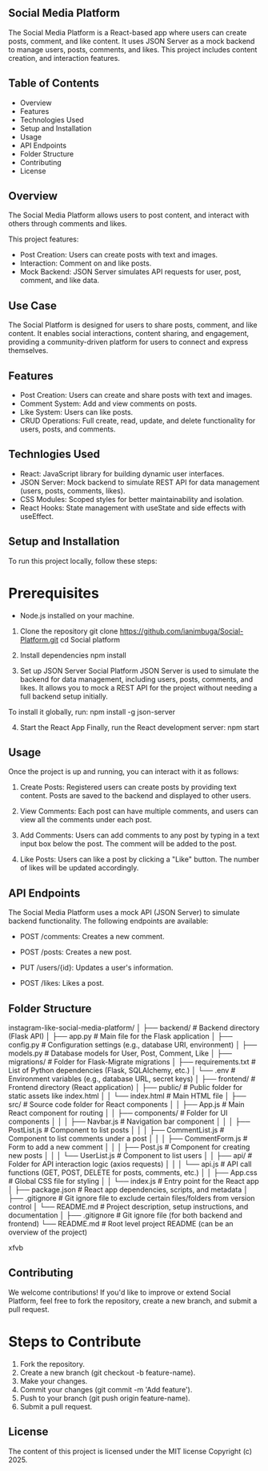 
## Social Media Platform
The Social Media Platform is a React-based app where users can create posts, comment, and like content. It uses JSON Server as a mock backend to manage users, posts, comments, and likes. This project includes content creation, and interaction features.

## Table of Contents

* Overview
* Features
* Technologies Used
* Setup and Installation
* Usage
* API Endpoints
* Folder Structure
* Contributing
* License

## Overview

The Social Media Platform allows users to post content, and interact with others through comments and likes.

This project features:

* Post Creation: Users can create posts with text and images.
* Interaction: Comment on and like posts.
* Mock Backend: JSON Server simulates API requests for user, post, comment, and like data.


## Use Case
The Social Platform is designed for users to share posts, comment, and like content. It enables social interactions, content sharing, and engagement, providing a community-driven platform for users to connect and express themselves.

## Features
* Post Creation: Users can create and share posts with text and images.
* Comment System: Add and view comments on posts.
* Like System: Users can like posts.
* CRUD Operations: Full create, read, update, and delete functionality for users, posts, and comments.

## Technlogies Used

* React: JavaScript library for building dynamic user interfaces.
* JSON Server: Mock backend to simulate REST API for data management (users, posts, comments, likes).
* CSS Modules: Scoped styles for better maintainability and isolation.
* React Hooks: State management with useState and side effects with useEffect.
## Setup and Installation

To run this project locally, follow these steps:
# Prerequisites
* Node.js installed on your machine.

1. Clone the repository
git clone https://github.com/ianimbuga/Social-Platform.git
cd Social platform

2. Install dependencies
npm install

3. Set up JSON Server 
Social Platform JSON Server is used to simulate the backend for data management, including users, posts, comments, and likes. It allows you to mock a REST API for the project without needing a full backend setup initially.

To install it globally, run:
npm install -g json-server

4. Start the React App
Finally, run the React development server:
npm start

## Usage
Once the project is up and running, you can interact with it as follows:
1. Create Posts: Registered users can create posts by providing text content. Posts are saved to the backend and displayed to other users.

2. View Comments: Each post can have multiple comments, and users can view all the comments under each post.

3. Add Comments: Users can add comments to any post by typing in a text input box below the post. The comment will be added to the post.

4. Like Posts: Users can like a post by clicking a "Like" button. The number of likes will be updated accordingly.


## API Endpoints
The Social Media Platform uses a mock API (JSON Server) to simulate backend functionality. The following endpoints are available:

* POST /comments: Creates a new comment.

*  POST /posts: Creates a new post.

* PUT /users/{id}: Updates a user's information.

* POST /likes: Likes a post.

## Folder Structure
instagram-like-social-media-platform/
│
├── backend/                        # Backend directory (Flask API)
│   ├── app.py                      # Main file for the Flask application
│   ├── config.py                   # Configuration settings (e.g., database URI, environment)
│   ├── models.py                   # Database models for User, Post, Comment, Like
│   ├── migrations/                 # Folder for Flask-Migrate migrations
│   ├── requirements.txt            # List of Python dependencies (Flask, SQLAlchemy, etc.)
│   └── .env                        # Environment variables (e.g., database URL, secret keys)
│
├── frontend/                       # Frontend directory (React application)
│   ├── public/                     # Public folder for static assets like index.html
│   │   └── index.html              # Main HTML file
│   ├── src/                        # Source code folder for React components
│   │   ├── App.js                  # Main React component for routing
│   │   ├── components/             # Folder for UI components
│   │   │   ├── Navbar.js           # Navigation bar component
│   │   │   ├── PostList.js         # Component to list posts
│   │   │   ├── CommentList.js      # Component to list comments under a post
│   │   │   ├── CommentForm.js      # Form to add a new comment
│   │   │   ├── Post.js             # Component for creating new posts
│   │   │   └── UserList.js         # Component to list users
│   │   ├── api/                    # Folder for API interaction logic (axios requests)
│   │   │   └── api.js              # API call functions (GET, POST, DELETE for posts, comments, etc.)
│   │   ├── App.css                 # Global CSS file for styling
│   │   └── index.js                # Entry point for the React app
│   ├── package.json                # React app dependencies, scripts, and metadata
│   ├── .gitignore                  # Git ignore file to exclude certain files/folders from version control
│   └── README.md                   # Project description, setup instructions, and documentation
│
├── .gitignore                      # Git ignore file (for both backend and frontend)
└── README.md                       # Root level project README (can be an overview of the project)

xfvb

## Contributing

We welcome contributions! If you'd like to improve or extend Social Platform, feel free to fork the repository, create a new branch, and submit a pull request.

# Steps to Contribute
1. Fork the repository.
2. Create a new branch (git checkout -b feature-name).
3. Make your changes.
4. Commit your changes (git commit -m 'Add feature').
5. Push to your branch (git push origin feature-name).
6. Submit a pull request.

## License
The content of this project is licensed under the MIT license Copyright (c) 2025.
